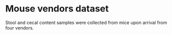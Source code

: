 # Mouse vendors dataset

Stool and cecal content samples were collected from mice upon arrival from
four vendors.